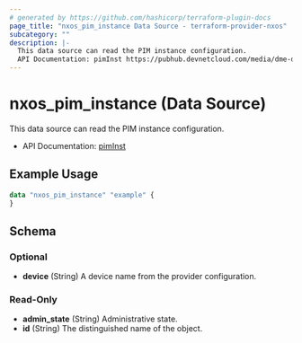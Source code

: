 ```yaml
---
# generated by https://github.com/hashicorp/terraform-plugin-docs
page_title: "nxos_pim_instance Data Source - terraform-provider-nxos"
subcategory: ""
description: |-
  This data source can read the PIM instance configuration.
  API Documentation: pimInst https://pubhub.devnetcloud.com/media/dme-docs-10-2-2/docs/Layer%203/pim:Inst/
---
```


# nxos_pim_instance (Data Source)

This data source can read the PIM instance configuration.

- API Documentation: [pimInst](https://pubhub.devnetcloud.com/media/dme-docs-10-2-2/docs/Layer%203/pim:Inst/)

## Example Usage

```terraform
data "nxos_pim_instance" "example" {
}
```

<!-- schema generated by tfplugindocs -->
## Schema

### Optional

- **device** (String) A device name from the provider configuration.

### Read-Only

- **admin_state** (String) Administrative state.
- **id** (String) The distinguished name of the object.


